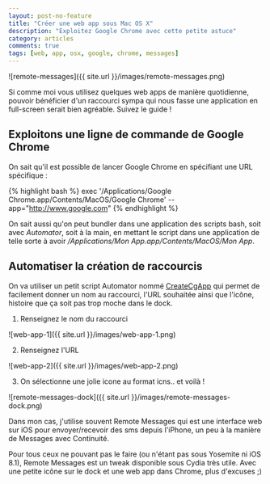 ```yaml
---
layout: post-no-feature
title: "Créer une web app sous Mac OS X"
description: "Exploitez Google Chrome avec cette petite astuce"
category: articles
comments: true
tags: [web, app, osx, google, chrome, messages]
---
```


![remote-messages]({{ site.url }}/images/remote-messages.png)

Si comme moi vous utilisez quelques web apps de manière quotidienne, pouvoir
bénéficier d'un raccourci sympa qui nous fasse une application en full-screen
serait bien agréable. Suivez le guide !

## Exploitons une ligne de commande de Google Chrome

On sait qu'il est possible de lancer Google Chrome en spécifiant une URL
spécifique :

{% highlight bash %}
exec '/Applications/Google Chrome.app/Contents/MacOS/Google Chrome' --app="http://www.google.com"
{% endhighlight %}

On sait aussi qu'on peut bundler dans une application des scripts bash, soit
avec *Automator*, soit à la main, en mettant le script dans une application
de telle sorte à avoir */Applications/Mon App.app/Contents/MacOS/Mon App*.

## Automatiser la création de raccourcis

On va utiliser un petit script Automator nommé
[CreateCgApp](https://s3.amazonaws.com/LACRM_blog/createGcApp.dmg) qui permet de
facilement donner un nom au raccourci, l'URL souhaitée ainsi que l'icône,
histoire que ça soit pas trop moche dans le dock.

1. Renseignez le nom du raccourci

![web-app-1]({{ site.url }}/images/web-app-1.png)

2. Renseignez l'URL

![web-app-2]({{ site.url }}/images/web-app-2.png)

3. On sélectionne une jolie icone au format icns.. et voilà !

![remote-messages-dock]({{ site.url }}/images/remote-messages-dock.png)

Dans mon cas, j'utilise souvent Remote Messages qui est une interface web sur
iOS pour envoyer/recevoir des sms depuis l'iPhone, un peu à la manière de
Messages avec Continuité.

Pour tous ceux ne pouvant pas le faire (ou n'étant pas sous Yosemite ni iOS
8.1), Remote Messages est un tweak disponible sous Cydia très utile. Avec une
petite icône sur le dock et une web app dans Chrome, plus d'excuses ;)

